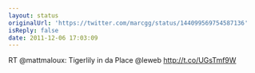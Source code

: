 ```yaml
---
layout: status
originalUrl: 'https://twitter.com/marcgg/status/144099569754587136'
isReply: false
date: 2011-12-06 17:03:09
---
```


RT @mattmaloux: Tigerlily in da Place @leweb  http://t.co/UGsTmf9W
